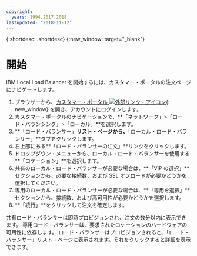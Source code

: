```yaml
---
copyright:
  years: 1994,2017,2018
lastupdated: "2018-11-12"
---
```


{:shortdesc: .shortdesc}
{:new_window: target="_blank"}

# 開始
IBM Local Load Balancer を開始するには、カスタマー・ポータルの注文ページにナビゲートします。

1. ブラウザーから、[カスタマー・ポータル ![外部リンク・アイコン](../../icons/launch-glyph.svg "外部リンク・アイコン")](https://control.softlayer.com/){: new_window} を開き、アカウントにログインします。
2. カスタマー・ポータルのナビゲーションで、**「ネットワーク」>「ロード・バランシング」>「ローカル」**を選択します。
3. **「ロード・バランサー」**リスト・ページから、**「ローカル・ロード・バランサー」**タブをクリックします。
4. 右上部にある**「ロード・バランサーの注文」**リンクをクリックします。
5. ドロップダウン・メニューから、ローカル・ロード・バランサーを使用する**「ロケーション」**を選択します。
6. 共有のローカル・ロード・バランサーが必要な場合は、**「VIP の選択」**セクションから、必要な接続数、および SSL オフロードが必要かどうかを選択してください。
7. 専用のローカル・ロード・バランサーが必要な場合は、**「専用を選択」**セクションから、接続数、および高可用性が必要かどうかを選択します。
8. **「続行」**をクリックして注文を確定します。

共有ロード・バランサーは即時プロビジョンされ、注文の数分以内に表示できます。 専用ロード・バランサーは、要求されたロケーションのハードウェアの可用性に依存します。 ロード・バランサーはプロビジョンされると、「ロード・バランサー」リスト・ページに表示されます。それをクリックすると詳細を表示できます。
